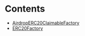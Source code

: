 

# Contents
- [AirdropERC20ClaimableFactory](AirdropERC20ClaimableFactory.sol/contract.AirdropERC20ClaimableFactory.md)
- [ERC20Factory](ERC20Factory.sol/contract.ERC20Factory.md)
